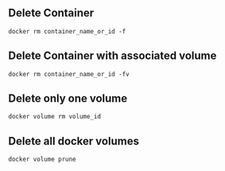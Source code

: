 ## Delete Container

`docker rm container_name_or_id -f`

## Delete Container with associated volume

`docker rm container_name_or_id -fv`

## Delete only one volume

`docker volume rm volume_id`

## Delete all docker volumes

`docker volume prune`